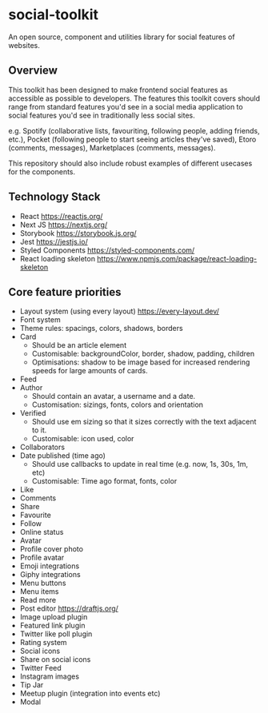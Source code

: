 # social-toolkit
An open source, component and utilities library for social features of websites.

## Overview
This toolkit has been designed to make frontend social features as accessible as possible to developers. The features this toolkit covers should range from standard features you'd see in a social media application to social features you'd see in traditionally less social sites.

e.g. Spotify (collaborative lists, favouriting, following people, adding friends, etc.), Pocket (following people to start seeing articles they've saved), Etoro (comments, messages), Marketplaces (comments, messages).

This repository should also include robust examples of different usecases for the components.

## Technology Stack
- React https://reactjs.org/
- Next JS https://nextjs.org/
- Storybook https://storybook.js.org/
- Jest https://jestjs.io/
- Styled Components https://styled-components.com/
- React loading skeleton https://www.npmjs.com/package/react-loading-skeleton

## Core feature priorities
- Layout system (using every layout) https://every-layout.dev/
- Font system
- Theme rules: spacings, colors, shadows, borders
- Card
  - Should be an article element
  - Customisable: backgroundColor, border, shadow, padding, children
  - Optimisations: shadow to be image based for increased rendering speeds for large amounts of cards.
- Feed
- Author
  - Should contain an avatar, a username and a date.
  - Customisation: sizings, fonts, colors and orientation
- Verified
  - Should use em sizing so that it sizes correctly with the text adjacent to it.
  - Customisable: icon used, color
- Collaborators
- Date published (time ago)
  - Should use callbacks to update in real time (e.g. now, 1s, 30s, 1m, etc)
  - Customisable: Time ago format, fonts, color
- Like
- Comments
- Share
- Favourite
- Follow
- Online status
- Avatar
- Profile cover photo
- Profile avatar
- Emoji integrations
- Giphy integrations
- Menu buttons
- Menu items
- Read more
- Post editor https://draftjs.org/
- Image upload plugin
- Featured link plugin
- Twitter like poll plugin
- Rating system
- Social icons
- Share on social icons
- Twitter Feed
- Instagram images
- Tip Jar
- Meetup plugin (integration into events etc)
- Modal

